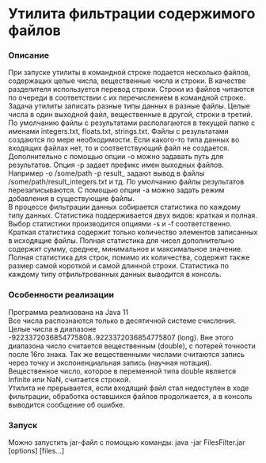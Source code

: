 #  Утилита фильтрации содержимого файлов
### Описание
При запуске утилиты в командной строке подается несколько файлов, содержащих целые числа,
вещественные числа и строки. В качестве разделителя используется перевод строки.
Строки из файлов читаются по очереди в соответствии с их перечислением в командной строке.\
Задача утилиты записать разные типы данных в разные файлы. Целые числа в один
выходной файл, вещественные в другой, строки в третий. По умолчанию файлы с
результатами располагаются в текущей папке с именами integers.txt, floats.txt, strings.txt.
Файлы с результатами создаются по мере необходимости. Если какого-то типа данных во входящих
файлах нет, то и соответствующий файл не создается.\
Дополнительно с помощью опции -o можно задавать путь для результатов. Опция -p
задает префикс имен выходных файлов. Например -o /some/path -p result_ задают вывод в
файлы /some/path/result_integers.txt и тд.
По умолчанию файлы результатов перезаписываются. С помощью опции -a можно задать
режим добавления в существующие файлы.\
В процессе фильтрации данных собирается статистика по каждому типу данных.
Статистика поддерживается двух видов: краткая и полная.
Выбор статистики производится опциями -s и -f соответственно. Краткая статистика содержит
только количество элементов записанных в исходящие файлы. Полная статистика для чисел
дополнительно содержит сумму, среднее, минимальное и максимальное значение.
Полная статистика для строк, помимо их количества, содержит также размер самой
короткой и самой длинной строки.
Статистика по каждому типу отфильтрованных данных выводится в консоль.
### Особенности реализации
Программа реализована на Java 11\
Все числа распознаются только в десятичной системе счисления.\
Целые числа в диапазоне -9223372036854775808..9223372036854775807 (long). Вне этого диапазона 
число считается вещественным (double), с потерей точности после 16го знака. Так же вещественными числами
считаются запись через точку и экспоненциальная запись (научная нотация). Вещественное число,
которое в переменной типа double является Infinite или NaN, считается строкой.\
Утилита не прерывается, если входящий файл стал недоступен в ходе фильтрации, обработка оставшихся файлов
продолжается, а в консоль выводится сообщение об ошибке.
### Запуск
Можно запустить jar-файл с помощью команды:
java -jar FilesFilter.jar [options] [files...]

